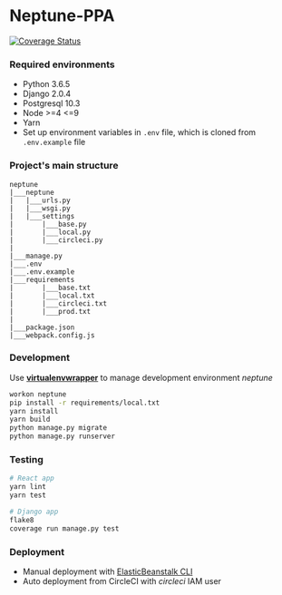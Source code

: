 # Neptune-PPA

[![Coverage Status](https://coveralls.io/repos/github/EastAgile/Neptune/badge.svg?branch=feature%2F639-master-admin-add-client&t=Wdm1ll)](https://coveralls.io/github/EastAgile/Neptune?branch=feature%2F639-master-admin-add-client)

### Required environments

+ Python 3.6.5
+ Django 2.0.4
+ Postgresql 10.3
+ Node >=4 <=9
+ Yarn
+ Set up environment variables in `.env` file, which is cloned from `.env.example` file

### Project's main structure
```
neptune
|___neptune
|   |___urls.py
|   |___wsgi.py
|   |___settings
|       |___base.py
|       |___local.py
|       |___circleci.py
|
|___manage.py
|___.env
|___.env.example
|___requirements
|       |___base.txt
|       |___local.txt
|       |___circleci.txt
|       |___prod.txt
|
|___package.json
|___webpack.config.js

```

### Development

Use [**virtualenvwrapper**](https://virtualenvwrapper.readthedocs.io/en/latest/) to manage development environment *neptune*

```bash
workon neptune
pip install -r requirements/local.txt
yarn install
yarn build
python manage.py migrate
python manage.py runserver
```


### Testing

```bash
# React app
yarn lint
yarn test

# Django app
flake8
coverage run manage.py test
```

### Deployment
- Manual deployment with [ElasticBeanstalk CLI](https://docs.aws.amazon.com/elasticbeanstalk/latest/dg/eb-cli3.html)
- Auto deployment from CircleCI with *circleci* IAM user

